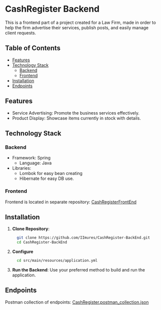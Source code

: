 # СashRegister Backend

This is a frontend part of a project created for a Law Firm, made in order to help the firm advertise their services, publish posts, and easily manage client requests.

## Table of Contents

- [Features](#features)
- [Technology Stack](#technology-stack)
  - [Backend](#backend)
  - [Frontend](#frontend)
- [Installation](#installation)
- [Endpoints](#endpoints)

## Features

- Service Advertising: Promote the business services effectively.
- Product Display: Showcase items currently in stock with details.

## Technology Stack
### Backend
- Framework: Spring
  - Language: Java
- Libraries:
  - Lombok for easy bean creating
  - Hibernate for easy DB use.
### Frontend 
  Frontend is located in separate repository: [CashRegisterFrontEnd](https://github.com/IImures/CashRegister-FrontEnd)

## Installation
  1. **Clone Repository**:
     ```sh
       git clone https://github.com/IImures/CashRegister-BackEnd.git
       cd CashRegister-BackEnd
     ```
  2. **Configure**
      ```sh
        cd src/main/resources/application.yml
      ```
  3. **Run the Backend**:
      Use your preferred method to build and run the application.
   
## Endpoints
Postman collection of endpoints: [CashRegister.postman_collection.json](https://github.com/user-attachments/files/17269932/CashRegister.postman_collection.json)

